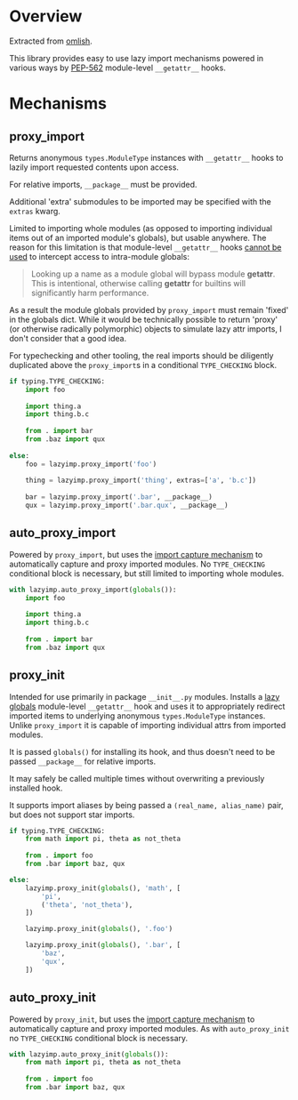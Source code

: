 # Overview

Extracted from [omlish](https://github.com/wrmsr/omlish/tree/master/omlish#readme).

This library provides easy to use lazy import mechanisms powered in various ways by
[PEP-562](https://peps.python.org/pep-0562/) module-level `__getattr__` hooks.

# Mechanisms

## proxy_import

Returns anonymous `types.ModuleType` instances with `__getattr__` hooks to lazily import requested contents upon access.

For relative imports, `__package__` must be provided.

Additional 'extra' submodules to be imported may be specified with the `extras` kwarg.

Limited to importing whole modules (as opposed to importing individual items out of an imported module's globals), but
usable anywhere. The reason for this limitation is that module-level `__getattr__` hooks
[cannot be used](https://peps.python.org/pep-0562/#specification) to intercept access to intra-module globals:

> Looking up a name as a module global will bypass module __getattr__. This is intentional, otherwise calling
> __getattr__ for builtins will significantly harm performance.

As a result the module globals provided by `proxy_import` must remain 'fixed' in the globals dict. While it would be
technically possible to return 'proxy' (or otherwise radically polymorphic) objects to simulate lazy attr imports, I
don't consider that a good idea.

For typechecking and other tooling, the real imports should be diligently duplicated above the `proxy_import`s in a
conditional `TYPE_CHECKING` block.

```python
if typing.TYPE_CHECKING:
    import foo
    
    import thing.a
    import thing.b.c
    
    from . import bar
    from .baz import qux
    
else:
    foo = lazyimp.proxy_import('foo')
    
    thing = lazyimp.proxy_import('thing', extras=['a', 'b.c'])
    
    bar = lazyimp.proxy_import('.bar', __package__)
    qux = lazyimp.proxy_import('.bar.qux', __package__)
```

## auto_proxy_import

Powered by `proxy_import`, but uses the [import capture mechanism](lazyimp/capture.py) to automatically capture and
proxy imported modules. No `TYPE_CHECKING` conditional block is necessary, but still limited to importing whole modules.

```python
with lazyimp.auto_proxy_import(globals()):
    import foo
    
    import thing.a
    import thing.b.c
    
    from . import bar
    from .baz import qux
```

## proxy_init

Intended for use primarily in package `__init__.py` modules. Installs a [lazy globals](lazyimp/lazyglobals.py)
module-level `__getattr__` hook and uses it to appropriately redirect imported items to underlying anonymous
`types.ModuleType` instances. Unlike `proxy_import` it is capable of importing individual attrs from imported modules.

It is passed `globals()` for installing its hook, and thus doesn't need to be passed `__package__` for relative imports.

It may safely be called multiple times without overwriting a previously installed hook.

It supports import aliases by being passed a `(real_name, alias_name)` pair, but does not support star imports.

```python
if typing.TYPE_CHECKING:
    from math import pi, theta as not_theta
    
    from . import foo
    from .bar import baz, qux

else:
    lazyimp.proxy_init(globals(), 'math', [
        'pi',
        ('theta', 'not_theta'),
    ])

    lazyimp.proxy_init(globals(), '.foo')

    lazyimp.proxy_init(globals(), '.bar', [
        'baz',
        'qux',
    ])
```

## auto_proxy_init

Powered by `proxy_init`, but uses the [import capture mechanism](lazyimp/capture.py) to automatically capture and
proxy imported modules. As with `auto_proxy_init` no `TYPE_CHECKING` conditional block is necessary.

```python
with lazyimp.auto_proxy_init(globals()):
    from math import pi, theta as not_theta
    
    from . import foo
    from .bar import baz, qux
```
